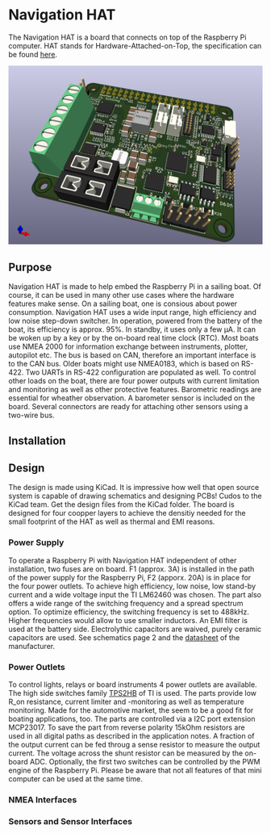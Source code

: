 # Navigation HAT
The Navigation HAT is a board that connects on top of the Raspberry Pi computer. HAT stands for Hardware-Attached-on-Top, the specification can be found [here](https://datasheets.raspberrypi.com/hat/hat-plus-specification.pdf).

![Rendered NavHAT board](./images/NavHAT-angle.png)

## Purpose
Navigation HAT is made to help embed the Raspberry Pi in a sailing boat. Of course, it can be used in many other use cases where the hardware features make sense.
On a sailing boat, one is consious about power consumption. Navigation HAT uses a wide input range, high efficiency and low noise step-down switcher. In operation, powered from the battery of the boat, its efficiency is approx. 95%.
In standby, it uses only a few µA. It can be woken up by a key or by the on-board real time clock (RTC).
Most boats use NMEA 2000 for information exchange between instruments, plotter, autopilot etc. The bus is based on CAN, therefore an important interface is to the CAN bus. Older boats might use NMEA0183, which is based on RS-422. Two UARTs in RS-422 configuration are populated as well.
To control other loads on the boat, there are four power outputs with current limitation and monitoring as well as other protective features. Barometric readings are essential for wheather observation. A barometer sensor is included on the board. Several connectors are ready for attaching other sensors using a two-wire bus.

## Installation

## Design
The design is made using KiCad. It is impressive how well that open source system is capable of drawing schematics and designing PCBs! Cudos to the KiCad team. Get the design files from the KiCad folder.
The board is designed for four coopper layers to achieve the densitiy needed for the small footprint of the HAT as well as thermal and EMI reasons.

### Power Supply
To operate a Raspberry Pi with Navigation HAT independent of other installation, two fuses are on board. F1 (approx. 3A) is installed in the path of the power supply for the Raspberry Pi, F2 (apporx. 20A) is in place for the four power outlets.
To achieve high efficiency, low noise, low stand-by current and a wide voltage input the TI LM62460 was chosen. The part also offers a wide range of the switching frequency and a spread spectrum option. To optimize efficiency, the switching frequency is set to 488kHz. Higher frequencies would allow to use smaller inductors. An EMI filter is used at the battery side. Electrolythic capacitors are waived, purely ceramic capacitors are used. See schematics page 2 and the [datasheet](https://www.ti.com/product/de-de/LM62460) of the manufacturer.

### Power Outlets
To control lights, relays or board instruments 4 power outlets are available. The high side switches family [TPS2HB](https://www.ti.com/product/TPS2HB16-Q1) of TI is used. The parts provide low R_on resistance, current limiter and -monitoring as well as temperature monitoring. Made for the automotive market, the seem to be a good fit for boating applications, too. The parts are controlled via a I2C port extension MCP23017. To save the part from reverse polarity 15kOhm resistors are used in all digital paths as described in the application notes.
A fraction of the output current can be fed throug a sense resistor to measure the output current. The voltage across the shunt resistor can be measured by the on-board ADC. Optionally, the first two switches can be controlled by the PWM engine of the Raspberry Pi. Please be aware that not all features of that mini computer can be used at the same time.

### NMEA Interfaces

### Sensors and Sensor Interfaces


